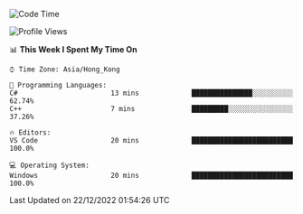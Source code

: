 <!--START_SECTION:waka-->
![Code Time](http://img.shields.io/badge/Code%20Time-27%20hrs%2044%20mins-blue)

![Profile Views](http://img.shields.io/badge/Profile%20Views-0-blue)

📊 **This Week I Spent My Time On** 

```text
⌚︎ Time Zone: Asia/Hong_Kong

💬 Programming Languages: 
C#                       13 mins             ███████████████░░░░░░░░░░   62.74% 
C++                      7 mins              █████████░░░░░░░░░░░░░░░░   37.26%

🔥 Editors: 
VS Code                  20 mins             █████████████████████████   100.0%

💻 Operating System: 
Windows                  20 mins             █████████████████████████   100.0%

```


 Last Updated on 22/12/2022 01:54:26 UTC
<!--END_SECTION:waka-->
